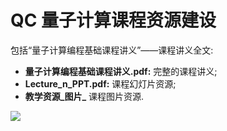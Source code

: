 

# QC 量子计算课程资源建设

包括“量子计算编程基础课程讲义”——课程讲义全文:

* **量子计算编程基础课程讲义.pdf:** 完整的课程讲义;
* **Lecture_n_PPT.pdf:** 课程幻灯片资源;
* **教学资源_图片_** 课程图片资源.




<img src="https://github.com/xifezhao/QC/blob/main/COVER.png"> 
